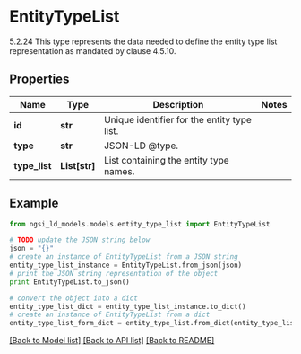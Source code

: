 # EntityTypeList

5.2.24 This type represents the data needed to define the entity type list representation as mandated by clause 4.5.10. 

## Properties
Name | Type | Description | Notes
------------ | ------------- | ------------- | -------------
**id** | **str** | Unique identifier for the entity type list.  | 
**type** | **str** | JSON-LD @type.  | 
**type_list** | **List[str]** | List containing the entity type names.  | 

## Example

```python
from ngsi_ld_models.models.entity_type_list import EntityTypeList

# TODO update the JSON string below
json = "{}"
# create an instance of EntityTypeList from a JSON string
entity_type_list_instance = EntityTypeList.from_json(json)
# print the JSON string representation of the object
print EntityTypeList.to_json()

# convert the object into a dict
entity_type_list_dict = entity_type_list_instance.to_dict()
# create an instance of EntityTypeList from a dict
entity_type_list_form_dict = entity_type_list.from_dict(entity_type_list_dict)
```
[[Back to Model list]](../README.md#documentation-for-models) [[Back to API list]](../README.md#documentation-for-api-endpoints) [[Back to README]](../README.md)


